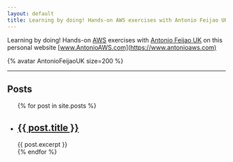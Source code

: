 ```yaml
---
layout: default
title: Learning by doing! Hands-on AWS exercises with Antonio Feijao UK at AntonioAWS.com
---
```


Learning by doing! Hands-on [AWS](https://aws.amazon.com) exercises with [Antonio Feijao UK](https://www.antoniocloud.com) on this personal website [www.AntonioAWS.com](https://www.antonioaws.com)

{% avatar AntonioFeijaoUK size=200 %}

---

## Posts 

<ul>
  {% for post in site.posts %}
    <li>
      <h2><a href="{{ post.url }}">{{ post.title }}</a></h2>
      {{ post.excerpt }}
    </li>
  {% endfor %}
</ul>
